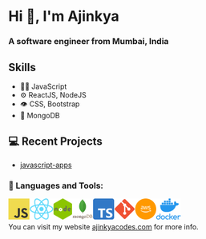 <h1>Hi 👋, I'm Ajinkya</h1>
<h3>A software engineer from Mumbai, India</h3>

## Skills
- 👨‍💻 JavaScript
- ⚙️ ReactJS, NodeJS
- 👁️ CSS, Bootstrap
- 💽 MongoDB

## 💻 Recent Projects
- [javascript-apps](https://github.com/ajinkyacodes/javascript-apps)

### 🔨 Languages and Tools:
<a href="https://developer.mozilla.org/en-US/docs/Web/JavaScript" target="_blank"> <img align="left" alt="JavaScript" height ="42px"  src="assets/images/javascript.png"> </a>

<a href="https://devdocs.io/react/" target="_blank"> <img align="left" alt="ReactJS" height ="42px"  src="assets/images/react.png"> </a>

<a href="https://devdocs.io/node/" target="_blank"> <img align="left" alt="NodeJS" height ="42px"  src="assets/images/nodejs.png"> </a>

<a href="https://www.mongodb.com/docs/" target="_blank"> <img align="left" alt="MongoDB" height ="42px"  src="assets/images/mongodb.png"> </a>

<a href="https://www.typescriptlang.org/docs/handbook/typescript-in-5-minutes.html" target="_blank"> <img align="left" alt="TypeScript" height ="42px"  src="assets/images/typescript.png"> </a>

<a href="https://git-scm.com/doc" target="_blank"> <img align="left" alt="Git" height ="42px"  src="assets/images/git.png"> </a>

<a href="https://docs.aws.amazon.com/" target="_blank"> <img align="left" alt="AWS" height ="42px"  src="assets/images/aws.png"> </a>

<a href="https://docs.docker.com/" target="_blank"> <img align="left" alt="Docker" height ="42px"  src="assets/images/docker.png"> </a>

<br/><br/>
<p>You can visit my website <a href="https://ajinkyacodes.com" target="_blank">ajinkyacodes.com</a> for more info.</p>